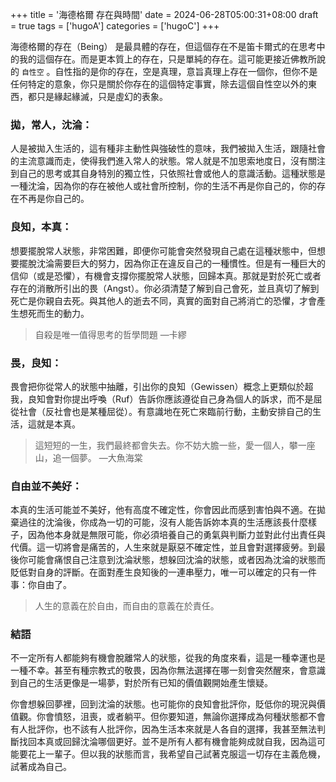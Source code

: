 +++
title = '海德格爾 存在與時間'
date = 2024-06-28T05:00:31+08:00
draft = true
tags = ['hugoA']
categories = ['hugoC']
+++

海德格爾的存在（Being） 是最具體的存在，但這個存在不是笛卡爾式的在思考中的我的這個存在。而是更本質上的存在，只是單純的存在。這可能更接近佛教所說的 `自性空` 。自性指的是你的存在，空是真理，意旨真理上存在一個你，但你不是任何特定的意象，你只是關於你存在的這個特定事實，除去這個自性空以外的東西，都只是緣起緣滅，只是虛幻的表象。

### 拋，常人，沈淪：

人是被拋入生活的，這有種非主動性與強破性的意味，我們被拋入生活，跟隨社會的主流意識而走，使得我們進入常人的狀態。常人就是不加思索地度日，沒有關注到自己的思考或其自身特別的獨立性，只依照社會或他人的意識活動。這種狀態是一種沈淪，因為你的存在被他人或社會所控制，你的生活不再是你自己的，你的存在不再是你自己的。  

### 良知，本真：  

想要擺脫常人狀態，非常困難，即便你可能會突然發現自己處在這種狀態中，但想要擺脫沈淪需要巨大的努力，因為你正在違反自己的一種慣性。但是有一種巨大的信仰（或是恐懼），有機會支撐你擺脫常人狀態，回歸本真。那就是對於死亡或者存在的消散所引出的畏（Angst）。你必須清楚了解到自己會死，並且真切了解到死亡是你親自去死。與其他人的逝去不同，真實的面對自己將消亡的恐懼，才會產生想死而生的動力。

> 自殺是唯一值得思考的哲學問題 —卡繆

### 畏，良知：

畏會把你從常人的狀態中抽離，引出你的良知（Gewissen）概念上更類似於超我，良知會對你提出呼喚（Ruf）告訴你應該遵從自己身為個人的訴求，而不是屈從社會（反社會也是某種屈從）。有意識地在死亡來臨前行動，主動安排自己的生活，這就是本真。

> 這短短的一生，我們最終都會失去。你不妨大膽一些，愛一個人，攀一座山，追一個夢。 —大魚海棠

### 自由並不美好：

本真的生活可能並不美好，他有高度不確定性，你會因此而感到害怕與不適。在拋棄過往的沈淪後，你成為一切的可能，沒有人能告訴妳本真的生活應該長什麼樣子，因為他本身就是無限可能，你必須培養自己的勇氣與判斷力並對此付出責任與代價。這一切將會是痛苦的，人生來就是厭惡不確定性，並且會對選擇疲勞。到最後你可能會痛恨自己注意到沈淪狀態，想躲回沈淪的狀態，或者因為沈淪的狀態而貶低對自身的評斷。在面對產生良知後的一連串壓力，唯一可以確定的只有一件事：你自由了。

> 人生的意義在於自由，而自由的意義在於責任。

### 結語

不一定所有人都能夠有機會脫離常人的狀態，從我的角度來看，這是一種幸運也是一種不幸。甚至有種宗教式的敬畏，因為你無法選擇在哪一刻會突然醒來，會意識到自己的生活更像是一場夢，對於所有已知的價值觀開始產生懷疑。

你會想躲回夢裡，回到沈淪的狀態。也可能你的良知會批評你，貶低你的現況與價值觀。你會憤怒，沮喪，或者躺平。但你要知道，無論你選擇成為何種狀態都不會有人批評你，也不該有人批評你，因為生活本來就是人各自的選擇，我甚至無法判斷找回本真或回歸沈淪哪個更好。並不是所有人都有機會能夠成就自我，因為這可能要花上一輩子。但以我的狀態而言，我希望自己試著克服這一切存在主義危機，試著成為自己。
